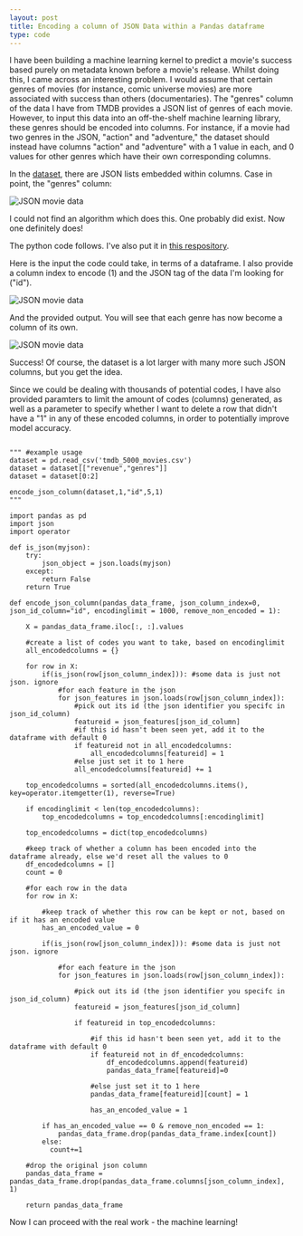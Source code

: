 ```yaml
---
layout: post
title: Encoding a column of JSON Data within a Pandas dataframe
type: code
---
```


I have been building a machine learning kernel to predict a movie's success based purely on metadata known before a movie's release. Whilst doing this, I came across an interesting problem. I would assume that certain genres of movies (for instance, comic universe movies) are more associated with success than others (documentaries). The "genres" column of the data I have from TMDB provides a JSON list of genres of each movie. However, to input this data into an off-the-shelf machine learning library, these genres should be encoded into columns. For instance, if a movie had two genres in the JSON, "action" and "adventure," the dataset should instead have columns "action" and "adventure" with a 1 value in each, and 0 values for other genres which have their own corresponding columns.

In the [dataset](https://www.kaggle.com/tmdb/tmdb-movie-metadata), there are JSON lists embedded within columns. Case in point, the "genres" column:

![JSON movie data](../images/algo/encoding_json/data.png "JSON movie data")

I could not find an algorithm which does this. One probably did exist. Now one definitely does!

The python code follows. I've also put it in [this respository](https://github.com/rian-van-den-ander/encode_json_data_within_dataframe).

Here is the input the code could take, in terms of a dataframe. I also provide a column index to encode (1) and the JSON tag of the data I'm looking for ("id").

![JSON movie data](../images/algo/encoding_json/input.png "Algorithm input")

And the provided output. You will see that each genre has now become a column of its own.

![JSON movie data](../images/algo/encoding_json/output.png "Algorithm output")

Success! Of course, the dataset is a lot larger with many more such JSON columns, but you get the idea.

Since we could be dealing with thousands of potential codes, I have also provided paramters to limit the amount of codes (columns) generated, as well as a parameter to specify whether I want to delete a row that didn't have a "1" in any of these encoded columns, in order to potentially improve model accuracy.

~~~~

""" #example usage
dataset = pd.read_csv('tmdb_5000_movies.csv')
dataset = dataset[["revenue","genres"]]
dataset = dataset[0:2]

encode_json_column(dataset,1,"id",5,1)
"""

import pandas as pd
import json
import operator

def is_json(myjson):
    try:
        json_object = json.loads(myjson)
    except:
        return False
    return True

def encode_json_column(pandas_data_frame, json_column_index=0, json_id_column="id", encodinglimit = 1000, remove_non_encoded = 1):
      
    X = pandas_data_frame.iloc[:, :].values

    #create a list of codes you want to take, based on encodinglimit
    all_encodedcolumns = {}
    
    for row in X:                    
        if(is_json(row[json_column_index])): #some data is just not json. ignore            
            #for each feature in the json
            for json_features in json.loads(row[json_column_index]):
                #pick out its id (the json identifier you specifc in json_id_column)
                featureid = json_features[json_id_column]                
                #if this id hasn't been seen yet, add it to the dataframe with default 0
                if featureid not in all_encodedcolumns:
                    all_encodedcolumns[featureid] = 1                   
                #else just set it to 1 here
                all_encodedcolumns[featureid] += 1

    top_encodedcolumns = sorted(all_encodedcolumns.items(), key=operator.itemgetter(1), reverse=True)
    
    if encodinglimit < len(top_encodedcolumns):
        top_encodedcolumns = top_encodedcolumns[:encodinglimit]        

    top_encodedcolumns = dict(top_encodedcolumns)

    #keep track of whether a column has been encoded into the dataframe already, else we'd reset all the values to 0
    df_encodedcolumns = []
    count = 0
    
    #for each row in the data
    for row in X:
        
        #keep track of whether this row can be kept or not, based on if it has an encoded value
        has_an_encoded_value = 0
        
        if(is_json(row[json_column_index])): #some data is just not json. ignore
            
            #for each feature in the json
            for json_features in json.loads(row[json_column_index]):
                
                #pick out its id (the json identifier you specifc in json_id_column)
                featureid = json_features[json_id_column]
                                
                if featureid in top_encodedcolumns:

                    #if this id hasn't been seen yet, add it to the dataframe with default 0
                    if featureid not in df_encodedcolumns:
                        df_encodedcolumns.append(featureid)
                        pandas_data_frame[featureid]=0
                   
                    #else just set it to 1 here
                    pandas_data_frame[featureid][count] = 1
                    
                    has_an_encoded_value = 1
    
        if has_an_encoded_value == 0 & remove_non_encoded == 1:
            pandas_data_frame.drop(pandas_data_frame.index[count])
        else:
          count+=1

    #drop the original json column
    pandas_data_frame = pandas_data_frame.drop(pandas_data_frame.columns[json_column_index], 1)
    
    return pandas_data_frame

~~~~

Now I can proceed with the real work - the machine learning!

